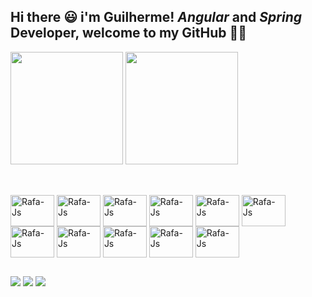 ## Hi there 😃 i'm Guilherme! *Angular* and *Spring* Developer, welcome to my GitHub 🐱‍👤

<div heigth="190em">
  <img height="180em" src="https://github-readme-stats.vercel.app/api?username=Fioshi&theme=tokyonight&show_icons=true&hide_border=true&count_private=true">
  <img height="180em" src="https://github-readme-stats.vercel.app/api/top-langs/?username=Fioshi&theme=tokyonight&show_icons=true&hide_border=true&layout=compact">
</div>

##

<div style="display: inline_block"><br>
  <img align="center" alt="Rafa-Js" height="50" width="70" src="https://cdn.jsdelivr.net/gh/devicons/devicon/icons/java/java-original.svg"/>
  <img align="center" alt="Rafa-Js" height="50" width="70" src="https://cdn.jsdelivr.net/gh/devicons/devicon/icons/spring/spring-original-wordmark.svg"/>
  <img align="center" alt="Rafa-Js" height="50" width="70" src="https://cdn.jsdelivr.net/gh/devicons/devicon/icons/angularjs/angularjs-original.svg" />
  <img align="center" alt="Rafa-Js" height="50" width="70" src="https://cdn.jsdelivr.net/gh/devicons/devicon/icons/mysql/mysql-original.svg" />
  <img align="center" alt="Rafa-Js" height="50" width="70" src="https://cdn.jsdelivr.net/gh/devicons/devicon/icons/oracle/oracle-original.svg" />
  <img align="center" alt="Rafa-Js" height="50" width="70" src="https://cdn.jsdelivr.net/gh/devicons/devicon@latest/icons/postgresql/postgresql-original.svg" />
  <img align="center" alt="Rafa-Js" height="50" width="70" src="https://cdn.jsdelivr.net/gh/devicons/devicon@latest/icons/react/react-original.svg" />
  <img align="center" alt="Rafa-Js" height="50" width="70" src="https://cdn.jsdelivr.net/gh/devicons/devicon@latest/icons/python/python-original.svg" />
  <img align="center" alt="Rafa-Js" height="50" width="70" src="https://cdn.jsdelivr.net/gh/devicons/devicon@latest/icons/nodejs/nodejs-original.svg" />
  <img align="center" alt="Rafa-Js" height="50" width="70" src="https://cdn.jsdelivr.net/gh/devicons/devicon@latest/icons/docker/docker-original.svg" />
  <img align="center" alt="Rafa-Js" height="50" width="70" src="https://cdn.jsdelivr.net/gh/devicons/devicon@latest/icons/linux/linux-original.svg" />
</div>

##

<div>  
  <a href="https://www.youtube.com/channel/UCo3vxXEkcwwAVqxU8CTlBeg" target="_blank"><img src="https://img.shields.io/badge/YouTube-FF0000?style=for-the-badge&logo=youtube&logoColor=white" target="_blank"></a>
  <a href="mailto:guilhermefiochi002@gmail.com"><img src="https://img.shields.io/badge/-Gmail-%23333?style=for-the-badge&logo=gmail&logoColor=white" target="_blank"></a>
  <a href="https://www.linkedin.com/in/guilhermefiochi" target="_blank"><img src="https://img.shields.io/badge/-LinkedIn-%230077B5?style=for-the-badge&logo=linkedin&logoColor=white" target="_blank"></a> 
</div>


